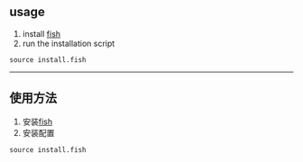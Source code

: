 ## usage
1. install [fish](https://fishshell.com/)
2. run the installation script
```fish
source install.fish
```

---

## 使用方法
1. 安装[fish](https://fishshell.com/)
2. 安装配置
```fish
source install.fish
```

